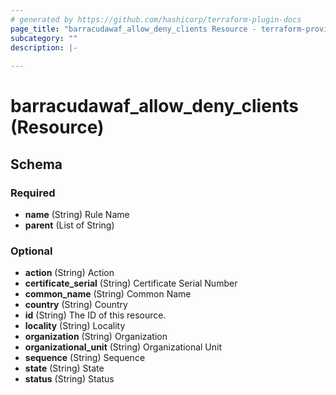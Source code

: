 ```yaml
---
# generated by https://github.com/hashicorp/terraform-plugin-docs
page_title: "barracudawaf_allow_deny_clients Resource - terraform-provider-barracudawaf"
subcategory: ""
description: |-
  
---
```


# barracudawaf_allow_deny_clients (Resource)





<!-- schema generated by tfplugindocs -->
## Schema

### Required

- **name** (String) Rule Name
- **parent** (List of String)

### Optional

- **action** (String) Action
- **certificate_serial** (String) Certificate Serial Number
- **common_name** (String) Common Name
- **country** (String) Country
- **id** (String) The ID of this resource.
- **locality** (String) Locality
- **organization** (String) Organization
- **organizational_unit** (String) Organizational Unit
- **sequence** (String) Sequence
- **state** (String) State
- **status** (String) Status


